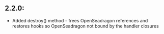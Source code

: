 ## 2.2.0:

* Added destroy() method - frees OpenSeadragon references and restores hooks so OpenSeadragon not bound by the handler closures
